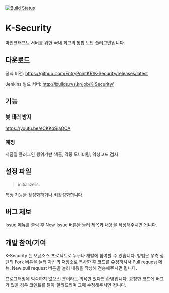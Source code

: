 [![Build Status](https://travis-ci.org/EntryPointKR/K-Security.svg?branch=master)](https://travis-ci.org/EntryPointKR/K-Security)

# K-Security
마인크래프트 서버를 위한 국내 최고의 통합 보안 플러그인입니다.

다운로드
----
공식 버전: https://github.com/EntryPointKR/K-Security/releases/latest

Jenkins 빌드 서버: http://builds.rvs.kr/job/K-Security/

기능
----
### 봇 테러 방지 

https://youtu.be/eCKKq9jaOOA

### 예정

저품질 플러그인 행위기반 색출, 각종 모니터링, 악성코드 검사

설정 파일
------
> initializers:

특정 기능을 활성화하거나 비활성화합니다.

버그 제보
-----
Issue 메뉴를 클릭 후 New Issue 버튼을 눌러 제목과 내용을 작성해주시면 됩니다.

개발 참여/기여
----
K-Security 는 오픈소스 프로젝트로 누구나 개발에 참여할 수 있습니다. 방법은 우측 상단의 Fork 버튼을 눌러 자신의 저장소로 복사한 후 코드를 수정하셔서 Pull request 메뉴, New pull request 버튼을 눌러 내용을 작성해 전송해주시면 됩니다. 

프로그래밍에 익숙하지 않으신 분이라도 의욕만 있다면 환영입니다. 요청한 코드에 버그가 있을 경우 코멘트를 달아 알려드리며 그때 수정해주시면 됩니다.
